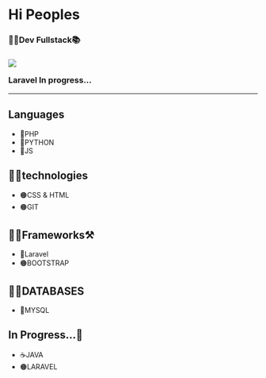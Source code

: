 <h1> Hi Peoples</h1>
<h3>👨‍💻Dev Fullstack📚<h3>

<img src="20230410_171501.gif">
  <p> Laravel In progress...</p>
<hr>

<h2> Languages </h2>
<ul>
<li>🐘PHP</li>
<li>🐍PYTHON</li>
<li>🔶JS</li>

</ul>

<h2>👨‍💻technologies</h2>
<ul>
<li>🟠CSS & HTML</li>
<li>🟠GIT</li>
</ul>


<h2>👨‍💻Frameworks⚒️</h2>
<ul>
<li>🍊Laravel</li>
<li>🟠BOOTSTRAP</li>

</ul>

<h2>🏦🎲DATABASES</h2>
<ul>
<li>🐬MYSQL</li>
</ul>


<h2>In Progress...🏃</h2>
<ul>
<li>☕JAVA</li>
<li>🟠LARAVEL</li>
</ul>

